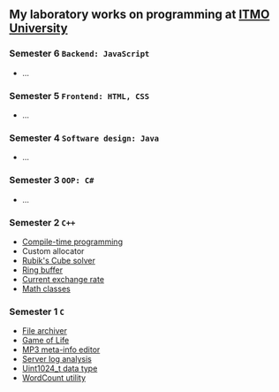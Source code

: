 ## My laboratory works on programming at [ITMO University](https://itmo.ru)
### Semester 6 `Backend: JavaScript`
* \.\.\.
### Semester 5 `Frontend: HTML, CSS`
* \.\.\.
### Semester 4 `Software design: Java`
* \.\.\.
### Semester 3 `OOP: C#`
* \.\.\.
### Semester 2 `C++`
* [Compile-time programming](https://github.com/ZISRF/Programming/tree/master/2sem/6lab)
* Custom allocator
* [Rubik's Cube solver](https://github.com/ZISRF/Programming/tree/master/2sem/4lab)
* [Ring buffer](https://github.com/ZISRF/Programming/tree/master/2sem/3lab)
* [Current exchange rate](https://github.com/ZISRF/Programming/tree/master/2sem/2lab)
* [Math classes](https://github.com/ZISRF/Programming/tree/master/2sem/1lab)
### Semester 1 `C`
* [File archiver](https://github.com/ZISRF/Programming/tree/master/1sem/6lab)
* [Game of Life](https://github.com/ZISRF/Programming/tree/master/1sem/5lab)
* [MP3 meta-info editor](https://github.com/ZISRF/Programming/tree/master/1sem/4lab)
* [Server log analysis](https://github.com/ZISRF/Programming/tree/master/1sem/3lab)
* [Uint1024_t data type](https://github.com/ZISRF/Programming/tree/master/1sem/2lab)
* [WordCount utility](https://github.com/ZISRF/Programming/tree/master/1sem/1lab)